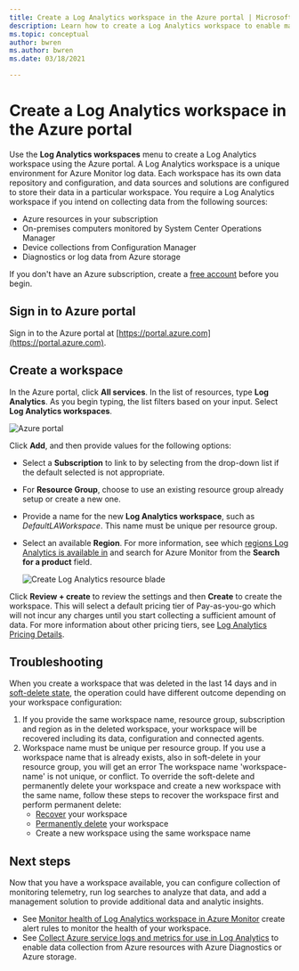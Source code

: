 ```yaml
---
title: Create a Log Analytics workspace in the Azure portal | Microsoft Docs
description: Learn how to create a Log Analytics workspace to enable management solutions and data collection from your cloud and on-premises environments in the Azure portal.
ms.topic: conceptual
author: bwren
ms.author: bwren
ms.date: 03/18/2021

---
```


# Create a Log Analytics workspace in the Azure portal
Use the **Log Analytics workspaces** menu to create a Log Analytics workspace using the Azure portal. A Log Analytics workspace is a unique environment for Azure Monitor log data. Each workspace has its own data repository and configuration, and data sources and solutions are configured to store their data in a particular workspace. You require a Log Analytics workspace if you intend on collecting data from the following sources:

* Azure resources in your subscription
* On-premises computers monitored by System Center Operations Manager
* Device collections from Configuration Manager 
* Diagnostics or log data from Azure storage

If you don't have an Azure subscription, create a [free account](https://azure.microsoft.com/free/?WT.mc_id=A261C142F) before you begin.

## Sign in to Azure portal
Sign in to the Azure portal at [https://portal.azure.com](https://portal.azure.com). 

## Create a workspace
In the Azure portal, click **All services**. In the list of resources, type **Log Analytics**. As you begin typing, the list filters based on your input. Select **Log Analytics workspaces**.

![Azure portal](media/quick-create-workspace/azure-portal-01.png)
  
Click **Add**, and then provide values for the following options:

   * Select a **Subscription** to link to by selecting from the drop-down list if the default selected is not appropriate.
   * For **Resource Group**, choose to use an existing resource group already setup or create a new one.  
   * Provide a name for the new **Log Analytics workspace**, such as *DefaultLAWorkspace*. This name must be unique per resource group.
   * Select an available **Region**.  For more information, see which [regions Log Analytics is available in](https://azure.microsoft.com/regions/services/) and search for Azure Monitor from the **Search for a product** field.  


        ![Create Log Analytics resource blade](media/quick-create-workspace/create-workspace.png)  


Click **Review + create** to review the settings and then **Create** to create the workspace. This will select a default pricing tier of Pay-as-you-go which will not incur any charges until you start collecting a sufficient amount of data. For more information about other pricing tiers, see [Log Analytics Pricing Details](https://azure.microsoft.com/pricing/details/log-analytics/).



## Troubleshooting
When you create a workspace that was deleted in the last 14 days and in [soft-delete state](../logs/delete-workspace.md#soft-delete-behavior), the operation could have different outcome depending on your workspace configuration:
1. If you provide the same workspace name, resource group, subscription and region as in the deleted workspace, your workspace will be recovered including its data, configuration and connected agents.
2. Workspace name must be unique per resource group. If you use a workspace name that is already exists, also in soft-delete in your resource group, you will get an error The workspace name 'workspace-name' is not unique, or conflict. To override the soft-delete and permanently delete your workspace and create a new workspace with the same name, follow these steps to recover the workspace first and perform permanent delete:
   - [Recover](../logs/delete-workspace.md#recover-workspace) your workspace
   - [Permanently delete](../logs/delete-workspace.md#permanent-workspace-delete) your workspace
   - Create a new workspace using the same workspace name

## Next steps
Now that you have a workspace available, you can configure collection of monitoring telemetry, run log searches to analyze that data, and add a management solution to provide additional data and analytic insights. 

* See [Monitor health of Log Analytics workspace in Azure Monitor](../logs/monitor-workspace.md) create alert rules to monitor the health of your workspace. 
* See [Collect Azure service logs and metrics for use in Log Analytics](../essentials/resource-logs.md#send-to-log-analytics-workspace) to enable data collection from Azure resources with Azure Diagnostics or Azure storage.
